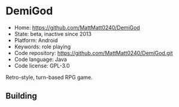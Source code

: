 # DemiGod

- Home: https://github.com/MattMatt0240/DemiGod
- State: beta, inactive since 2013
- Platform: Android
- Keywords: role playing
- Code repository: https://github.com/MattMatt0240/DemiGod.git
- Code language: Java
- Code license: GPL-3.0

Retro-style, turn-based RPG game.

## Building
